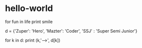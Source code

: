 # hello-world
for fun in life print smile

d = {'Zuper': 'Hero', 'Mazter': 'Coder', 'SSJ' : 'Super Semi Junior'}

for k in d:
    print (k,'-->', d[k])
